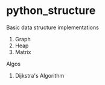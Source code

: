 # python_structure
Basic data structure implementations

1. Graph
2. Heap
3. Matrix


Algos

1. Dijkstra's Algorithm
